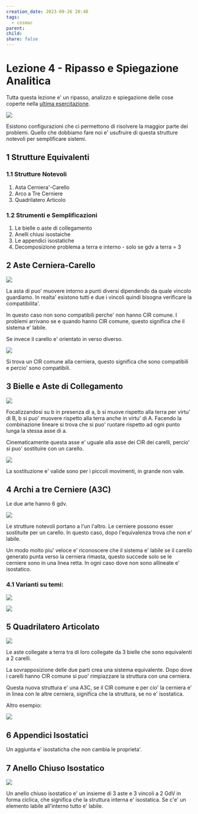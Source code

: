 ```yaml
---
creation_date: 2023-09-26 20:48
tags:
  - cosmac
parent: 
child: 
share: false
---
```

# Lezione 4 - Ripasso e Spiegazione Analitica

Tutta questa lezione e' un ripasso, analizzo e spiegazione delle cose coperte nella [ultima esercitazione](CdM%20-%20Esercitazione%202.md).

<!Diagramma sistemi labili e ipostatiche.>
![](2023-09-27%2015.54.excalidraw.png)

Esistono configurazioni che ci permettono di risolvere la maggior parte dei problemi. Quello che dobbiamo fare noi e' usufruire di questa strutture notevoli per semplificare sistemi.

## 1 Strutture Equivalenti

### 1.1 Strutture Notevoli

1. Asta Cerniera'-Carello
2. Arco a Tre Cerniere
3. Quadrilatero Articolo

### 1.2 Strumenti e Semplificazioni

1. Le bielle o aste di collegamento
2. Anelli chiusi isostaiche
3. Le appendici isostatiche
4. Decomposizione problema a terra e interno - solo se gdv a terra = 3
## 2 Aste Cerniera-Carello

<!Diagramma strutture e spezzato>
![](2023-09-27%2015.57.excalidraw.png)

La asta di puo' muovere intorno a punti diversi dipendendo da quale vincolo guardiamo. In realta' esistono tutti e due i vincoli quindi bisogna verificare la compatibilita'.

In questo caso non sono compatibili perche' non hanno CIR comune. I problemi arrivano se e quando hanno CIR comune, questo significa che il sistema e' labile.

Se invece il carello e' orientato in verso diverso.

<!Diagramma struttura e spezzato>
![](2023-09-27%2016.00.excalidraw.png)

Si trova un CIR comune alla cerniera, questo significa che sono compatibili e percio' sono compatibili.

## 3 Bielle e Aste di Collegamento

<!Diagramma struttura>
![](2023-09-27%2016.02.excalidraw.png)

Focalizzandosi su b in presenza di a, b si muove rispetto alla terra per virtu' di B, b si puo' muovere rispetto alla terra anche in virtu' di A. Facendo la combinazione lineare si trova che si puo' ruotare rispetto ad ogni punto lunga la stessa asse di a. 

Cinematicamente questa asse e' uguale alla asse dei CIR dei carelli, percio' si puo' sostituire con un carello.

<!Diagramma strutture con carello>
![](2023-09-27%2016.03.excalidraw.png)

La sostituzione e' valide sono per i piccoli movimenti, in grande non vale.


## 4 Archi a tre Cerniere (A3C)

Le due arte hanno 6 gdv.

<!Diagramma equivalenza>
![](2023-09-27%2016.06.excalidraw.png)

Le strutture notevoli portano a l'un l'altro.
Le cerniere possono esser sostituite per un carello.
In questo caso, dopo l'equivalenza trova che non e' labile.

Un modo molto piu' veloce e' riconoscere che il sistema e' labile se il carello generato punta verso la cerniera rimasta, questo succede solo se le cerniere sono in una linea retta. In ogni caso dove non sono allineate e' isostatico.

### 4.1 Varianti su temi:

<!Diagramma asta cerniera-carello>
![](2023-09-27%2016.07.excalidraw.png)

<!Diagrammi A3C>
![](2023-09-27%2016.10.excalidraw.png)
## 5 Quadrilatero Articolato

<!Diagramma quadrilatero>
![](2023-09-27%2016.14.excalidraw.png)

Le aste collegate a terra tra di loro collegate da 3 bielle che sono equivalenti a 2 carelli.

La sovrapposizione delle due parti crea una sistema equivalente.
Dopo dove i carelli hanno CIR comune si puo' rimpiazzare la struttura con una cerniera.

Questa nuova struttura e' una A3C, se il CIR comune e per cio' la cerniera e' in linea con le altre cerniera, significa che la struttura, se no e' isostatica.

Altro esempio:

<!Diagramma quadrilatero>
![](2023-09-27%2016.18.excalidraw.png)
## 6 Appendici Isostatici
Un aggiunta e' isostaticha che non cambia le proprieta'.
## 7 Anello Chiuso Isostatico

<!Diagramma triangolo isostatico>
![](2023-09-27%2016.24.excalidraw.png)

Un anello chiuso isostatico e' un insieme di 3 aste e 3 vincoli a 2 GdV in forma ciclica, che significa che la struttura interna e' isostatica. Se c'e' un elemento labile all'interno tutto e' labile. 




